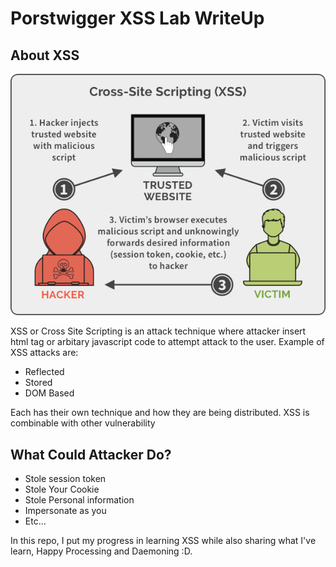 # Porstwigger XSS Lab WriteUp

## About XSS
![XSS_img](https://github.com/DJumanto/Portswigger-XSS/blob/main/img/XSS.png?raw=true)

XSS or Cross Site Scripting is an attack technique where attacker insert html tag or arbitary javascript code to attempt attack to the user. Example of XSS attacks are:

- Reflected
- Stored
- DOM Based

Each has their own technique and how they are being distributed. XSS is combinable with other vulnerability

## What Could Attacker Do?
- Stole session token
- Stole Your Cookie
- Stole Personal information
- Impersonate as you
- Etc...

In this repo, I put my progress in learning XSS while also sharing what I've learn, Happy Processing and Daemoning :D.

